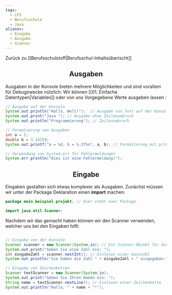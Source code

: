 ```yaml
---
tags:
  - LF5
  - Berufsschule
  - Java
aliases:
  - Eingabe
  - Ausgabe
  - Scanner
---
```

Zurück zu [[Berufsschulstoff|Berufsschul-Inhaltsüberischt]]

<h2 align="center"> Ausgaben </h2>

Ausgaben in der Konsole bieten mehrere Möglichkeiten und sind vorallem für Debugzwecke nützlich. Wir können [[01. Einfache Datentypen|Variablen]] oder von uns Vorgegebene Werte ausgeben lassen :

```java 
// Ausgabe auf der Konsole 
System.out.println("Hallo, Welt!");  // Ausgabe von Text auf der Konsole 
System.out.print("Java "); // Ausgabe ohne Zeilenumbruch
System.out.println("Programmierung"); // Zeilenumbruch

// Formatierung von Ausgaben
int a = 5; 
double b = 3.14159; 
System.out.printf("a = %d, b = %.2f%n", a, b); // Formatierung mit printf 

// Verwendung von System.err für Fehlermeldungen 
System.err.println("Dies ist eine Fehlermeldung!");
```

<h2 align="center"> Eingabe </h2>

Eingaben gestalten sich etwas komplexer als Ausgaben. Zunächst müssen wir unter der Package Deklaration einen **import** machen:

```java
package mein.beispiel.projekt; // Hier steht euer Package

import java.util.Scanner;
```

Nachdem wir das gemacht haben können wir den Scanner verwenden, welcher uns bei den Eingaben hilft:

```java

// Eingabe von der Konsole 
Scanner scanner = new Scanner(System.in); // Ein Scanner-Objekt für die Eingabe 
System.out.print("Geben Sie eine Zahl ein: "); 
int eingabeZahl = scanner.nextInt(); // Einlesen einer Ganzzahl
System.out.println("Sie haben die Zahl " + eingabeZahl + " eingegeben."); 

// Eingabe von Zeichenketten 
Scanner textScanner = new Scanner(System.in); 
System.out.print("Geben Sie Ihren Namen ein: "); 
String name = textScanner.nextLine(); // Einlesen einer Zeichenkette 
System.out.println("Hallo, " + name + "!");

```
